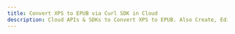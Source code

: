 ---title: Convert XPS to EPUB via Curl SDK in Clouddescription: Cloud APIs & SDKs to Convert XPS to EPUB. Also Create, Edit & Render Microsoft Word & OpenOffice documents in the Cloud.---